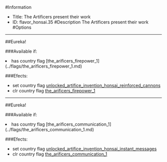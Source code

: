 #Information
 - Title: The Artificers present their work
 - ID: flavor_honsai.35
#Description
The Artificers present their work
#Options

___
##Eureka!

###Available if:
<li>has country flag [the_arificers_firepower_1](../flags/the_arificers_firepower_1.md)</li>

###Efects:<ul><li>set country flag [unlocked_artifice_invention_honsai_reinforced_cannons](../flags/unlocked_artifice_invention_honsai_reinforced_cannons.md)</li><li>clr country flag [the_arificers_firepower_1](../flags/the_arificers_firepower_1.md)</li></ul>

___
##Eureka!

###Available if:
<li>has country flag [the_arificers_communication_1](../flags/the_arificers_communication_1.md)</li>

###Efects:<ul><li>set country flag [unlocked_artifice_invention_honsai_instant_messages](../flags/unlocked_artifice_invention_honsai_instant_messages.md)</li><li>clr country flag [the_arificers_communication_1](../flags/the_arificers_communication_1.md)</li></ul>
